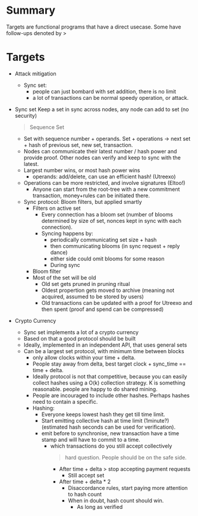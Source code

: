# Summary
Targets are functional programs that have a direct usecase. Some have follow-ups denoted by >

# Targets
- Attack mitigation
  - Sync set: 
    - people can just bombard with set addition, there is no limit
    - a lot of transactions can be normal speedy operation, or attack.
        
- Sync set
  Keep a set in sync across nodes, any node can add to set (no security)
  > Sequence Set
    - Set with sequence number + operands. Set + operations -> next set + hash of previous set, new set, transaction.
    - Nodes can communicate their latest number / hash power and provide proof. Other nodes can verify and keep to sync with the latest.
    - Largest number wins, or most hash power wins
      - operands: add/delete, can use an efficient hash! (Utreexo)
    - Operations can be more restricted, and involve signatures (Eltoo!)
      - Anyone can start from the root-tree with a new commitment transaction, money+rules can be initiated there.
    - Sync protocol:
      Bloom filters, but applied smartly
      - Filters on active set
        - Every connection has a bloom set (number of blooms determined by size of set, nonces kept in sync with each connection).
         - Syncing happens by:
           - periodically communicating set size + hash
           - then communicating blooms (in sync request + reply dance)
           - either side could omit blooms for some reason
           - During sync 
      - Bloom filter 
      - Most of the set will be old
        - Old set gets pruned in pruning ritual
        - Oldest propertion gets moved to archive (meaning not acquired, assumed to be stored by users)
        - Old transactions can be updated with a proof for Utreexo and then spent (proof and spend can be compressed)
    
- Crypto Currency
  - Sync set implements a lot of a crypto currency
  - Based on that a good protocol should be built
  - Ideally, implemented in an independent API, that uses general sets
  - Can be a largest set protocol, with minimum time between blocks
    - only allow clocks within your time + delta.
    - People stay away from delta, best target clock + sync_time == time + delta.
    - Ideally protocol is not that competitive, because you can easily collect hashes using a O(k) collection strategy. K is something reasonable. people are happy to do shared mining.
    - People are incouraged to include other hashes. Perhaps hashes need to contain a specific.
    - Hashing: 
      - Everyone keeps lowest hash they get till time limit.
      - Start emitting collective hash at time limit (1minute?) (estimated hash seconds can be used for verification).
      - emit before to synchronise, new transaction have a time stamp and will have to commit to a time.
        - which transactions do you still accept collectively
          > hard question. People should be on the safe side.
            - After time + delta > stop accepting payment requests
              - Still accept set
            - After time + delta * 2
              - Disaccordance rules, start paying more attention to hash count
              - When in doubt, hash count should win.
                - As long as verified
    

